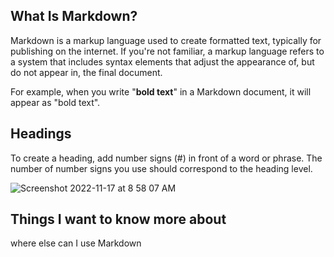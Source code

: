## What Is Markdown?

Markdown is a markup language used to create formatted text, typically for 
publishing on the internet. If you're not familiar, a markup language refers
to a system that includes syntax elements that adjust the appearance of,
but do not appear in, the final document.

For example, when you write "**bold text**" in a Markdown document,
it will appear as "bold text".


## Headings

To create a heading, add number signs (#) in front of a word or phrase. 
The number of number signs you use should correspond to the heading level. 


 ![Screenshot 2022-11-17 at 8 58 07 AM](https://user-images.githubusercontent.com/118200431/202509679-db3f7f45-5fa1-4d9b-9696-184ace6ef427.png)

  
## Things I want to know more about 
where else can I use Markdown


